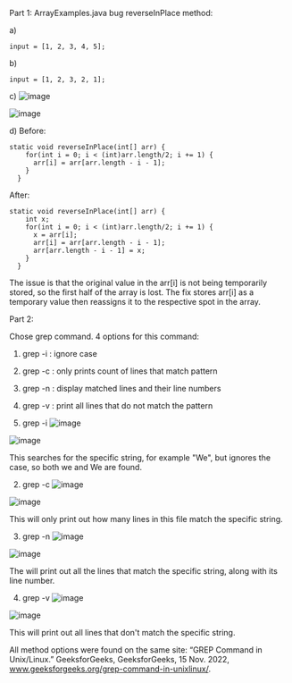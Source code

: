 Part 1:
ArrayExamples.java bug
reverseInPlace method:

a)
```
input = [1, 2, 3, 4, 5];
```

b) 
```
input = [1, 2, 3, 2, 1];
```

c)
![image](https://github.com/jgu0453/CSE-15L-lab-reports/assets/119398520/1a07583e-692e-4e1e-bb5b-c0879ba7f653)

![image](https://github.com/jgu0453/CSE-15L-lab-reports/assets/119398520/88887651-671f-443a-8ab1-430bb4222e75)


d)
Before:
```
static void reverseInPlace(int[] arr) {
    for(int i = 0; i < (int)arr.length/2; i += 1) {
      arr[i] = arr[arr.length - i - 1];
    }
  }
```
After:
```
static void reverseInPlace(int[] arr) {
    int x;
    for(int i = 0; i < (int)arr.length/2; i += 1) {
      x = arr[i];
      arr[i] = arr[arr.length - i - 1];
      arr[arr.length - i - 1] = x;
    }
  }
```
The issue is that the original value in the arr[i] is not being temporarily stored, so the first half of the array is lost. The fix stores arr[i] as a temporary value then reassigns it to the respective spot in the array. 

Part 2:

Chose grep command.
4 options for this command:
1. grep -i : ignore case
2. grep -c : only prints count of lines that match pattern
3. grep -n : display matched lines and their line numbers
4. grep -v : print all lines that do not match the pattern

1. grep -i
![image](https://github.com/jgu0453/CSE-15L-lab-reports/assets/119398520/4d15832f-0508-4907-bfea-05b4e4fad821)

![image](https://github.com/jgu0453/CSE-15L-lab-reports/assets/119398520/f548a1c5-9469-4cf0-9fb2-da4e6409fbca)

This searches for the specific string, for example "We", but ignores the case, so both we and We are found.

2. grep -c
![image](https://github.com/jgu0453/CSE-15L-lab-reports/assets/119398520/672f0858-cb95-42e5-a255-8936fb15599f)

![image](https://github.com/jgu0453/CSE-15L-lab-reports/assets/119398520/f8e995f2-0ed9-490c-818a-a904b8c226bb)

This will only print out how many lines in this file match the specific string.

3. grep -n
![image](https://github.com/jgu0453/CSE-15L-lab-reports/assets/119398520/cb3b938d-3ee9-470c-9181-583912119f2c)

![image](https://github.com/jgu0453/CSE-15L-lab-reports/assets/119398520/96b108b9-0c6c-48c4-8aec-df1732bee42a)

The will print out all the lines that match the specific string, along with its line number.

4. grep -v
![image](https://github.com/jgu0453/CSE-15L-lab-reports/assets/119398520/69b7903b-7272-4beb-bb1e-c18d3895820f)

![image](https://github.com/jgu0453/CSE-15L-lab-reports/assets/119398520/3f118bc2-547a-4581-adb3-cba85d2ce23e)

This will print out all lines that don't match the specific string.


All method options were found on the same site:
“GREP Command in Unix/Linux.” GeeksforGeeks, GeeksforGeeks, 15 Nov. 2022, www.geeksforgeeks.org/grep-command-in-unixlinux/. 



